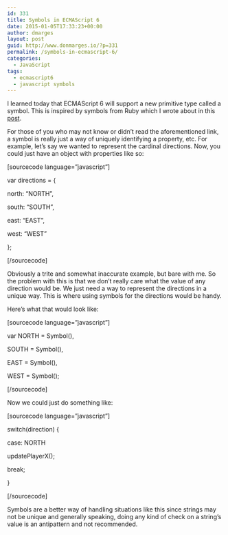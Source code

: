 ```yaml
---
id: 331
title: Symbols in ECMAScript 6
date: 2015-01-05T17:33:23+00:00
author: dmarges
layout: post
guid: http://www.donmarges.io/?p=331
permalink: /symbols-in-ecmascript-6/
categories:
  - JavaScript
tags:
  - ecmascript6
  - javascript symbols
---
```

I learned today that ECMAScript 6 will support a new primitive type called a symbol. This is inspired by symbols from Ruby which I wrote about in this <a href="http://www.donmarges.io/what-are-symbols-in-ruby/" title="What are symbols in Ruby?" target="_blank">post</a>.

For those of you who may not know or didn&#8217;t read the aforementioned link, a symbol is really just a way of uniquely identifying a property, etc. For example, let&#8217;s say we wanted to represent the cardinal directions. Now, you could just have an object with properties like so:

[sourcecode language=&#8221;javascript&#8221;]
  
var directions = {
     
north: &#8220;NORTH&#8221;,
     
south: &#8220;SOUTH&#8221;,
     
east: &#8220;EAST&#8221;,
     
west: &#8220;WEST&#8221;
  
};
  
[/sourcecode]

Obviously a trite and somewhat inaccurate example, but bare with me. So the problem with this is that we don&#8217;t really care what the value of any direction would be. We just need a way to represent the directions in a unique way. This is where using symbols for the directions would be handy.

Here&#8217;s what that would look like:

[sourcecode language=&#8221;javascript&#8221;]
  
var NORTH = Symbol(),
      
SOUTH = Symbol(),
      
EAST = Symbol(),
      
WEST = Symbol();
  
[/sourcecode]

Now we could just do something like:

[sourcecode language=&#8221;javascript&#8221;]
  
switch(direction) {
      
case: NORTH
          
updatePlayerX();
      
break;
  
}
  
[/sourcecode]

Symbols are a better way of handling situations like this since strings may not be unique and generally speaking, doing any kind of check on a string&#8217;s value is an antipattern and not recommended.
